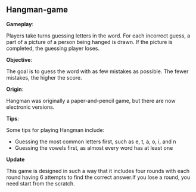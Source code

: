 Hangman-game
-------------

**Gameplay**:

Players take turns guessing letters in the word. For each incorrect guess, a part of a picture of a person being hanged is drawn. If the picture is completed, the guessing player loses. 

**Objective**:

The goal is to guess the word with as few mistakes as possible. The fewer mistakes, the higher the score. 

**Origin**:

Hangman was originally a paper-and-pencil game, but there are now electronic versions.

**Tips**:

Some tips for playing Hangman include: 
  * Guessing the most common letters first, such as e, t, a, o, i, and n 
  * Guessing the vowels first, as almost every word has at least one

**Update**

This game is designed in such a way that it includes four rounds with each round having 6 attempts to find the correct answer.If you lose a round, you need start from the scratch.
